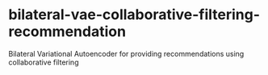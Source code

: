 # bilateral-vae-collaborative-filtering-recommendation

Bilateral Variational Autoencoder for providing recommendations using collaborative filtering
